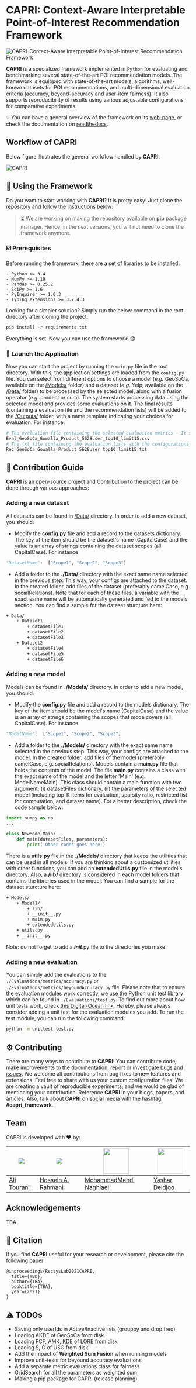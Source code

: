 # CAPRI: Context-Aware Interpretable Point-of-Interest Recommendation Framework

![CAPRI-Context-Aware Interpretable Point-of-Interest Recommendation Framework](https://github.com/RecSys-lab/CAPRI/blob/main/_contents/cover.jpg "CAPRI-Context-Aware interpretable PoI Recommender")

**CAPRI** is a specialized framework implemented in `Python` for evaluating and benchmarking several state-of-the-art POI recommendation models. The framework is equipped with state-of-the-art models, algorithms, well-known datasets for POI recommendations, and multi-dimensional evaluation criteria (accuracy, beyond-accuracy and user-item fairness). It also supports reproducibility of results using various adjustable configurations for comparative experiments.

💡 You can have a general overview of the framework on its [web-page](https://caprirecsys.github.io/CAPRI/ "web-page"), or check the documentation on [readthedocs](https://capri.readthedocs.io/en/latest/ "readthedocs").

## Workflow of CAPRI

Below figure illustrates the general workflow handled by **CAPRI**.

![CAPRI](https://github.com/RecSys-lab/CAPRI/blob/main/_contents/CAPRIFramework.png "CAPRI-Context-Aware interpretable PoI Recommender")

## 🚀 Using the Framework

Do you want to start working with **CAPRI**? It is pretty easy! Just clone the repository and follow the instructions below:

> ⏳ We are working on making the repository available on **pip** package manager. Hence, in the next versions, you will not need to clone the framework anymore.

### ☑️ Prerequisites

Before running the framework, there are a set of libraries to be installed:

    - Python >= 3.4
    - NumPy >= 1.19
    - Pandas >= 0.25.2
    - SciPy >= 1.6
    - PyInquirer >= 1.0.3
    - Typing_extensions >= 3.7.4.3

Looking for a simpler solution? Simply run the below command in the root directory after cloning the project:

```python
pip install -r requirements.txt
```

Everything is set. Now you can use the framework! 😊

### 🚀 Launch the Application

Now you can start the project by running the `main.py` file in the root directory. With this, the application settings are loaded from the `config.py` file. You can select from different options to choose a model (_e.g._ GeoSoCa, available on the [/Models/](https://github.com/CapriRecSys/CAPRI/tree/main/Models "/Models/") folder) and a dataset (_e.g._ Yelp, available on the [/Data/](https://github.com/CapriRecSys/CAPRI/tree/main/Data "/Data/") folder) to be processed by the selected model, along with a fusion operator (_e.g._ prodect or sum). The system starts processing data using the selected model and provides some evaluations on it. The final results (containing a evaluation file and the recommendation lists) will be added to the [/Outputs/](https://github.com/CapriRecSys/CAPRI/tree/main/Outputs "/Outputs/") folder, with a name template indicating your choices for evaluation. For instance:

```python
# The evaluation file containing the selected evaluation metrics - It shows that the user selected GeoSoCa model on Gowalla dataset with Product fusion type, applied on 5628 users where the top-10 results are selected for evaluation and the length of the recommendation lists are 15
Eval_GeoSoCa_Gowalla_Product_5628user_top10_limit15.csv
# The txt file containing the evaluation lists with the configurations described above
Rec_GeoSoCa_Gowalla_Product_5628user_top10_limit15.txt
```

## 🧩 Contribution Guide

**CAPRI** is an open-source project and
Contribution to the project can be done through various approaches:

### Adding a new dataset

All datasets can be found in [/Data/](https://github.com/CapriRecSys/CAPRI/tree/main/Data "/Data/") directory. In order to add a new dataset, you should:

- Modify the **config.py** file and add a record to the datasets dictionary. The key of the item should be the dataset's name (CapitalCase) and the value is an array of strings containing the dataset scopes (all CapitalCase). For instance

```python
"DatasetName":  ["Scope1", "Scope2", "Scope3"]
```

- Add a folder to the **./Data/** directory with the exact same name selected in the previous step. This way, your configs are attached to the dataset. In the created folder, add files of the dataset (preferably camelCase, e.g. socialRelations). Note that for each of these files, a variable with the exact same name will be automatically generated and fed to the models section. You can find a sample for the dataset sturcture here:

```bash
+ Data/
	+ Dataset1
		+ datasetFile1
		+ datasetFile2
		+ datasetFile3
	+ Dataset2
		+ datasetFile4
		+ datasetFile5
		+ datasetFile6
```

### Adding a new model

Models can be found in **./Models/** directory. In order to add a new model, you should:

- Modify the **config.py** file and add a record to the models dictionary. The key of the item should be the model's name (CapitalCase) and the value is an array of strings containing the scopes that mode covers (all CapitalCase). For instance

```python
"ModelName":  ["Scope1", "Scope2", "Scope3"]
```

- Add a folder to the **./Models/** directory with the exact same name selected in the previous step. This way, your configs are attached to the model. In the created folder, add files of the model (preferably camelCase, e.g. socialRelations). Models contain a **main.py** file that holds the contents of the model. The file **main.py** contains a class with the exact name of the model and the letter 'Main' (e.g. ModelNameMain). This class should contain a main function with two argument: (i) datasetFiles dictionary, (ii) the parameters of the selected model (including top-K items for evaluation, sparsity ratio, restricted list for computation, and dataset name). For a better description, check the code sample below:

```python
import numpy as np
...

class NewModelMain:
	def main(datasetFiles, parameters):
		print('Other codes goes here')
```

There is a **utils.py** file in the **./Models/** directory that keeps the utilities that can be used in all models. If you are thinking about a customized utilities with other functions, you can add an **extendedUtils.py** file in the model's directory. Also, a **/lib/** directory is considered in each model folders that contains the libraries used in the model. You can find a sample for the dataset sturcture here:

```bash
+ Models/
	+ Model1/
		+ lib/
		+ __init__.py
		+ main.py
		+ extendedUtils.py
	+ utils.py
	+ __init__.py
```

Note: do not forget to add a **_init_**.py file to the directories you make.

### Adding a new evaluation

You can simply add the evaluations to the `./Evaluations/metrics/accuracy.py` or `./Evaluations/metrics/beyoundAccuracy.py` file. Please note that to ensure the evaluation modules work correctly, we use the Python unit test library which can be found in `./Evaluations/test.py`. To find out more about how unit tests work, check [this Digital-Ocean link](https://jingwen-z.github.io/how-to-apply-mock-with-python-unittest-module/ "this Digital-Ocean link"). Hereby, please always consider adding a unit test for the evaluation modules you add.
To run the test module, you can run the following command:

```bash
python -m unittest test.py
```

## ⚙️ Contributing

There are many ways to contribute to **CAPRI**! You can contribute code, make improvements to the documentation, report or investigate [bugs and issues](https://github.com/RecSys-Lab/CAPRI/issues). We welcome all contributions from bug fixes to new features and extensions. Feel free to share with us your custom configuration files. We are creating a vault of reproducible experiments, and we would be glad of mentioning your contribution. Reference **CAPRI** in your blogs, papers, and articles. Also, talk about **CAPRI** on social media with the hashtag **#capri_framework**.

## Team

CAPRI is developed with ❤️ by:

|<a href="https://github.com/alitourani"><img src="https://github.com/alitourani.png?size=70"></a>|<a href="https://github.com/rahmanidashti"><img src="https://github.com/rahmanidashti.png?size=70"></a>|<a href="https://github.com/naghiaei"><img src="https://github.com/naghiaei.png" width="70"></a>|<a href="https://github.com/yasdel"><img src="https://yasdel.github.io/images/yashar_avator.jpg" width="70"></a>|
|-------------------|------------------|------------------|-----------------|
|[Ali Tourani](mailto:ali.tourani@uni.lu "ali.tourani@uni.lu")|[Hossein A. Rahmani](mailto:h.rahmani@ucl.ac.uk "h.rahmani@ucl.ac.uk")|[MohammadMehdi Naghiaei](mailto:naghiaei@usc.edu "naghiaei@usc.edu")|[Yashar Deldjoo](mailto:yashar.deldjoo@poliba.it "yashar.deldjoo@poliba.it")|

## Acknowledgements

TBA

## 📝 Citation

If you find **CAPRI** useful for your research or development, please cite the following [paper](https://arxiv.org/):

```
@inproceedings{RecsysLab2021CAPRI,
  title={TBD},
  author={TBA},
  booktitle={TBA},
  year={2021}
}
```

## ⚠️ TODOs

- Saving only userIds in Active/Inactive lists (groupby and drop freq)
- Loading AKDE of GeoSoCa from disk
- Loading FCF, AMK, KDE of LORE from disk
- Loading S, G of USG from disk
- Add the impact of **Weighted Sum Fusion** when running models
- Improve unit-tests for beyound accuracy evaluations
- Add a separate metric evaluations class for fairness
- GridSearch for all the parameters as weighted sum
- Making a pip package for CAPRI (release planning)
